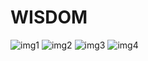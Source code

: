 # WISDOM

![img1]
![img2]
![img3]
![img4]


[img1]:https://github.com/lvcc-wad/Students/blob/master/BSIS/Calingasan-Ronmar/Sample-Website/scr/1.PNG
[img2]:https://github.com/lvcc-wad/Students/blob/master/BSIS/Calingasan-Ronmar/Sample-Website/scr/2.PNG
[img3]:https://github.com/lvcc-wad/Students/blob/master/BSIS/Calingasan-Ronmar/Sample-Website/scr/3.PNG
[img4]:https://github.com/lvcc-wad/Students/blob/master/BSIS/Calingasan-Ronmar/Sample-Website/scr/4.PNG
